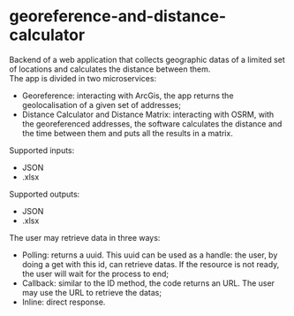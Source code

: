 # georeference-and-distance-calculator
Backend of a web application that collects geographic datas of a limited set of locations and calculates the distance between them.<br>
The app is divided in two microservices:<br>
- Georeference: interacting with ArcGis, the app returns the geolocalisation of a given set of addresses;
- Distance Calculator and Distance Matrix: interacting with OSRM, with the georeferenced addresses, the software calculates the distance and the time between them and puts all the results in a matrix.

Supported inputs:
 - JSON
 - .xlsx

Supported outputs:
- JSON
- .xlsx

The user may retrieve data in three ways:
- Polling: returns a uuid. This uuid can be used as a handle: the user, by doing a get with this id, can retrieve datas. If the resource is not ready, the user will wait for the process to end;
- Callback: similar to the ID method, the code returns an URL. The user may use the URL to retrieve the datas;
- Inline: direct response. 
